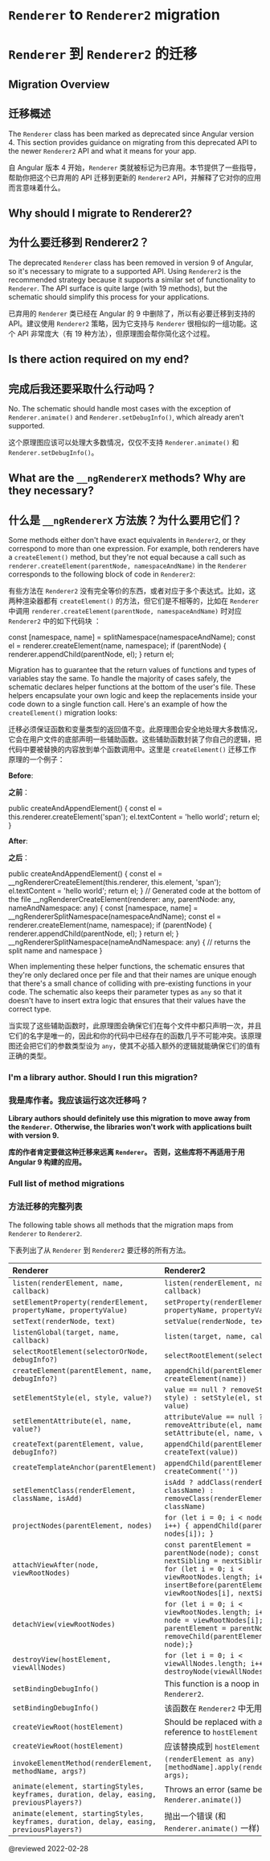 # `Renderer` to `Renderer2` migration

# `Renderer` 到 `Renderer2` 的迁移

## Migration Overview

## 迁移概述

The `Renderer` class has been marked as deprecated since Angular version 4.
This section provides guidance on migrating from this deprecated API to the newer `Renderer2` API and what it means for your app.

自 Angular 版本 4 开始，`Renderer` 类就被标记为已弃用。本节提供了一些指导，帮助你把这个已弃用的 API 迁移到更新的 `Renderer2` API，并解释了它对你的应用而言意味着什么。

## Why should I migrate to Renderer2?

## 为什么要迁移到 Renderer2？

The deprecated `Renderer` class has been removed in version 9 of Angular, so it's necessary to migrate to a supported API.
Using `Renderer2` is the recommended strategy because it supports a similar set of functionality to `Renderer`.
The API surface is quite large (with 19 methods), but the schematic should simplify this process for your applications.

已弃用的 `Renderer` 类已经在 Angular 的 9 中删除了，所以有必要迁移到支持的 API。建议使用 `Renderer2` 策略，因为它支持与 `Renderer` 很相似的一组功能。这个 API 非常庞大（有 19 种方法），但原理图会帮你简化这个过程。

## Is there action required on my end?

## 完成后我还要采取什么行动吗？

No.
The schematic should handle most cases with the exception of `Renderer.animate()` and `Renderer.setDebugInfo()`, which already aren't supported.

这个原理图应该可以处理大多数情况，仅仅不支持 `Renderer.animate()` 和 `Renderer.setDebugInfo()`。

## What are the `__ngRendererX` methods? Why are they necessary?

## 什么是 `__ngRendererX` 方法族？为什么要用它们？

Some methods either don't have exact equivalents in `Renderer2`, or they correspond to more than one expression.
For example, both renderers have a `createElement()` method, but they're not equal because a call such as `renderer.createElement(parentNode, namespaceAndName)` in the `Renderer` corresponds to the following block of code in `Renderer2`:

有些方法在 `Renderer2` 没有完全等价的东西，或者对应于多个表达式。比如，这两种渲染器都有 `createElement()` 的方法，但它们是不相等的，比如在 `Renderer` 中调用 `renderer.createElement(parentNode, namespaceAndName)` 时对应 `Renderer2` 中的如下代码块 ：

<code-example format="typescript" language="typescript">

const [namespace, name] = splitNamespace(namespaceAndName);
const el = renderer.createElement(name, namespace);
if (parentNode) {
  renderer.appendChild(parentNode, el);
}
return el;

</code-example>

Migration has to guarantee that the return values of functions and types of variables stay the same.
To handle the majority of cases safely, the schematic declares helper functions at the bottom of the user's file.
These helpers encapsulate your own logic and keep the replacements inside your code down to a single function call.
Here's an example of how the `createElement()` migration looks:

迁移必须保证函数和变量类型的返回值不变。此原理图会安全地处理大多数情况，它会在用户文件的底部声明一些辅助函数。这些辅助函数封装了你自己的逻辑，把代码中要被替换的内容放到单个函数调用中。这里是 `createElement()` 迁移工作原理的一个例子：

**Before**:

**之前**：

<code-example format="typescript" language="typescript">

public createAndAppendElement() {
  const el = this.renderer.createElement('span');
  el.textContent = 'hello world';
  return el;
}

</code-example>

**After**:

**之后**：

<code-example format="typescript" language="typescript">

public createAndAppendElement() {
  const el = __ngRendererCreateElement(this.renderer, this.element, 'span');
  el.textContent = 'hello world';
  return el;
}
// Generated code at the bottom of the file
__ngRendererCreateElement(renderer: any, parentNode: any, nameAndNamespace: any) {
  const [namespace, name] = __ngRendererSplitNamespace(namespaceAndName);
  const el = renderer.createElement(name, namespace);
  if (parentNode) {
    renderer.appendChild(parentNode, el);
  }
  return el;
}
__ngRendererSplitNamespace(nameAndNamespace: any) {
  // returns the split name and namespace
}

</code-example>

When implementing these helper functions, the schematic ensures that they're only declared once per file and that their names are unique enough that there's a small chance of colliding with pre-existing functions in your code.
The schematic also keeps their parameter types as `any` so that it doesn't have to insert extra logic that ensures that their values have the correct type.

当实现了这些辅助函数时，此原理图会确保它们在每个文件中都只声明一次，并且它们的名字是唯一的，因此和你的代码中已经存在的函数几乎不可能冲突。该原理图还会把它们的参数类型设为 `any`，使其不必插入额外的逻辑就能确保它们的值有正确的类型。

### I'm a library author. Should I run this migration?

### 我是库作者。我应该运行这次迁移吗？

**Library authors should definitely use this migration to move away from the `Renderer`.**
**Otherwise, the libraries won't work with applications built with version 9.**

**库的作者肯定要做这种迁移来远离 `Renderer`。**
**否则，这些库将不再适用于用 Angular 9 构建的应用。**

### Full list of method migrations

### 方法迁移的完整列表

The following table shows all methods that the migration maps from `Renderer` to `Renderer2`.

下表列出了从 `Renderer` 到 `Renderer2` 要迁移的所有方法。

| Renderer | Renderer2 |
| :------- | :-------- |
| `listen(renderElement, name, callback)` | `listen(renderElement, name, callback)` |
| `setElementProperty(renderElement, propertyName, propertyValue)` | `setProperty(renderElement, propertyName, propertyValue)` |
| `setText(renderNode, text)` | `setValue(renderNode, text)` |
| `listenGlobal(target, name, callback)` | `listen(target, name, callback)` |
| `selectRootElement(selectorOrNode, debugInfo?)` | `selectRootElement(selectorOrNode)` |
| `createElement(parentElement, name, debugInfo?)` | `appendChild(parentElement, createElement(name))` |
| `setElementStyle(el, style, value?)` | `value == null ? removeStyle(el, style) : setStyle(el, style, value)` |
| `setElementAttribute(el, name, value?)` | `attributeValue == null ? removeAttribute(el, name) : setAttribute(el, name, value)` |
| `createText(parentElement, value, debugInfo?)` | `appendChild(parentElement, createText(value))` |
| `createTemplateAnchor(parentElement)` | `appendChild(parentElement, createComment(''))` |
| `setElementClass(renderElement, className, isAdd)` | `isAdd ? addClass(renderElement, className) : removeClass(renderElement, className)` |
| `projectNodes(parentElement, nodes)` | `for (let i = 0; i < nodes.length; i++) { appendChild(parentElement, nodes[i]); }` |
| `attachViewAfter(node, viewRootNodes)` | `const parentElement = parentNode(node); const nextSibling = nextSibling(node); for (let i = 0; i < viewRootNodes.length; i++) { insertBefore(parentElement, viewRootNodes[i], nextSibling);}` |
| `detachView(viewRootNodes)` | `for (let i = 0; i < viewRootNodes.length; i++) {const node = viewRootNodes[i]; const parentElement = parentNode(node); removeChild(parentElement, node);}` |
| `destroyView(hostElement, viewAllNodes)` | `for (let i = 0; i < viewAllNodes.length; i++) { destroyNode(viewAllNodes[i]); }` |
| `setBindingDebugInfo()` | This function is a noop in `Renderer2`. |
| `setBindingDebugInfo()` | 该函数在 `Renderer2` 中无用。|
| `createViewRoot(hostElement)` | Should be replaced with a reference to `hostElement` |
| `createViewRoot(hostElement)` | 应该替换成到 `hostElement` 的引用 |
| `invokeElementMethod(renderElement, methodName, args?)` | `(renderElement as any)[methodName].apply(renderElement, args);` |
| `animate(element, startingStyles, keyframes, duration, delay, easing, previousPlayers?)` | Throws an error (same behavior as `Renderer.animate()`) |
| `animate(element, startingStyles, keyframes, duration, delay, easing, previousPlayers?)` | 抛出一个错误 (和 `Renderer.animate()` 一样) |

<!-- links -->

<!-- external links -->

<!-- end links -->

@reviewed 2022-02-28